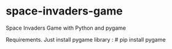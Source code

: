 # space-invaders-game
Space Invaders Game with Python and pygame

Requirements.
Just install pygame library : # pip install pygame
